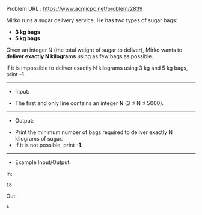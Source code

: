 Problem URL : https://www.acmicpc.net/problem/2839

Mirko runs a sugar delivery service. He has two types of sugar bags:
- **3 kg bags**
- **5 kg bags**

Given an integer N (the total weight of sugar to deliver), Mirko wants to **deliver exactly N kilograms** using as few bags as possible.

If it is impossible to deliver exactly N kilograms using 3 kg and 5 kg bags, print **-1**.

---
* Input:

- The first and only line contains an integer **N** (3 ≤ N ≤ 5000).

---
* Output:

- Print the minimum number of bags required to deliver exactly N kilograms of sugar.
- If it is not possible, print **-1**.

---
* Example Input/Output:

In:
```
18
```

Out:
```
4
```